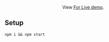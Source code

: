 
 <p align="center">
  View <a href="https://weatherappaelegant-souffle-8b7cf6.netlify.app/"> For Live demo</a>.
 </p>

## Setup

```
npm i && npm start
```
